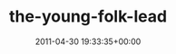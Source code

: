 ---
title:		"the-young-folk-lead"
mediatype:		"upload"
description:		"TBC"
date:		"2011-04-30 19:33:35+00:00"
album:		"music"
filename:		"the-young-folk-lead.md"
series:		""
cl_public_id:		"music/the-young-folk-lead"
cl_version:		1497004905
format:		"tiff"
bytes:		5238400
width:		2560
height:		1440
exposure_mode:		"Manual"
program:		"Manual"
aperture:		"5.6"
focal_length:		"150.0 mm"
iso:		"3200"
shutter_speed:		"1/100"
metering:		"Multi-segment"
flash:		"Off, Did not fire"
white_balance:		"Custom"
colour_temp:		"4750"
has_crop:		"false"
orientation:		"Horizontal (normal)"
camera_model:		"NIKON D7000"
lens_info:		"18-200mm f/3.5-5.6"
artist:		"No artist info"
x_resolution:		"300"
y_resolution:		"300"
---